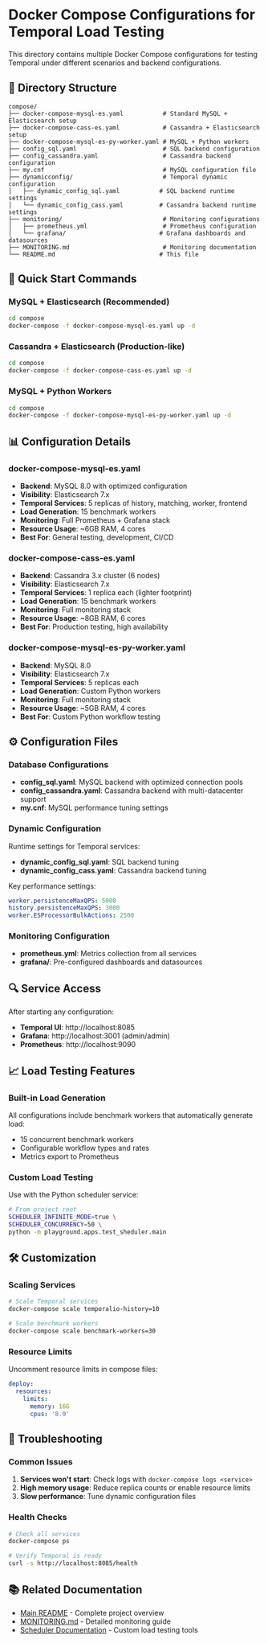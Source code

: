 # Docker Compose Configurations for Temporal Load Testing

This directory contains multiple Docker Compose configurations for testing Temporal under different scenarios and backend configurations.

## 📁 Directory Structure

```
compose/
├── docker-compose-mysql-es.yaml           # Standard MySQL + Elasticsearch setup
├── docker-compose-cass-es.yaml            # Cassandra + Elasticsearch setup
├── docker-compose-mysql-es-py-worker.yaml # MySQL + Python workers
├── config_sql.yaml                        # SQL backend configuration
├── config_cassandra.yaml                  # Cassandra backend configuration
├── my.cnf                                 # MySQL configuration file
├── dynamicconfig/                         # Temporal dynamic configuration
│   ├── dynamic_config_sql.yaml           # SQL backend runtime settings
│   └── dynamic_config_cass.yaml          # Cassandra backend runtime settings
├── monitoring/                            # Monitoring configurations
│   ├── prometheus.yml                     # Prometheus configuration
│   └── grafana/                          # Grafana dashboards and datasources
├── MONITORING.md                          # Monitoring documentation
└── README.md                             # This file
```

## 🚀 Quick Start Commands

### MySQL + Elasticsearch (Recommended)

```bash
cd compose
docker-compose -f docker-compose-mysql-es.yaml up -d
```

### Cassandra + Elasticsearch (Production-like)

```bash
cd compose
docker-compose -f docker-compose-cass-es.yaml up -d
```

### MySQL + Python Workers

```bash
cd compose
docker-compose -f docker-compose-mysql-es-py-worker.yaml up -d
```

## 📊 Configuration Details

### docker-compose-mysql-es.yaml

- **Backend**: MySQL 8.0 with optimized configuration
- **Visibility**: Elasticsearch 7.x
- **Temporal Services**: 5 replicas of history, matching, worker, frontend
- **Load Generation**: 15 benchmark workers
- **Monitoring**: Full Prometheus + Grafana stack
- **Resource Usage**: ~6GB RAM, 4 cores
- **Best For**: General testing, development, CI/CD

### docker-compose-cass-es.yaml

- **Backend**: Cassandra 3.x cluster (6 nodes)
- **Visibility**: Elasticsearch 7.x
- **Temporal Services**: 1 replica each (lighter footprint)
- **Load Generation**: 15 benchmark workers
- **Monitoring**: Full monitoring stack
- **Resource Usage**: ~8GB RAM, 6 cores
- **Best For**: Production testing, high availability

### docker-compose-mysql-es-py-worker.yaml

- **Backend**: MySQL 8.0
- **Visibility**: Elasticsearch 7.x
- **Temporal Services**: 5 replicas each
- **Load Generation**: Custom Python workers
- **Monitoring**: Full monitoring stack
- **Resource Usage**: ~5GB RAM, 4 cores
- **Best For**: Custom Python workflow testing

## ⚙️ Configuration Files

### Database Configurations

- **config_sql.yaml**: MySQL backend with optimized connection pools
- **config_cassandra.yaml**: Cassandra backend with multi-datacenter support
- **my.cnf**: MySQL performance tuning settings

### Dynamic Configuration

Runtime settings for Temporal services:

- **dynamic_config_sql.yaml**: SQL backend tuning
- **dynamic_config_cass.yaml**: Cassandra backend tuning

Key performance settings:

```yaml
worker.persistenceMaxQPS: 5000
history.persistenceMaxQPS: 3000
worker.ESProcessorBulkActions: 2500
```

### Monitoring Configuration

- **prometheus.yml**: Metrics collection from all services
- **grafana/**: Pre-configured dashboards and datasources

## 🔍 Service Access

After starting any configuration:

- **Temporal UI**: http://localhost:8085
- **Grafana**: http://localhost:3001 (admin/admin)
- **Prometheus**: http://localhost:9090

## 📈 Load Testing Features

### Built-in Load Generation

All configurations include benchmark workers that automatically generate load:

- 15 concurrent benchmark workers
- Configurable workflow types and rates
- Metrics export to Prometheus

### Custom Load Testing

Use with the Python scheduler service:

```bash
# From project root
SCHEDULER_INFINITE_MODE=true \
SCHEDULER_CONCURRENCY=50 \
python -m playground.apps.test_sheduler.main
```

## 🛠️ Customization

### Scaling Services

```bash
# Scale Temporal services
docker-compose scale temporalio-history=10

# Scale benchmark workers
docker-compose scale benchmark-workers=30
```

### Resource Limits

Uncomment resource limits in compose files:

```yaml
deploy:
  resources:
    limits:
      memory: 16G
      cpus: '8.0'
```

## 🔧 Troubleshooting

### Common Issues

1. **Services won't start**: Check logs with `docker-compose logs <service>`
1. **High memory usage**: Reduce replica counts or enable resource limits
1. **Slow performance**: Tune dynamic configuration files

### Health Checks

```bash
# Check all services
docker-compose ps

# Verify Temporal is ready
curl -s http://localhost:8085/health
```

## 📚 Related Documentation

- [Main README](../README.md) - Complete project overview
- [MONITORING.md](MONITORING.md) - Detailed monitoring guide
- [Scheduler Documentation](../README_SCHEDULER.md) - Custom load testing tools
